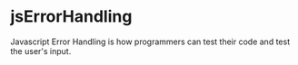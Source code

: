 # jsErrorHandling
Javascript Error Handling is how programmers can test their code and test the user's input.

